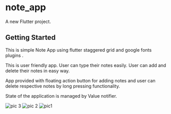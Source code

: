 # note_app

A new Flutter project.

## Getting Started

This is simple Note App using flutter staggered grid and google fonts plugins .

This is user friendly app. User can type their notes easily. User can add and delete their notes in easy way.

App provided with floating action button for adding notes and user can delete respective notes by long pressing functionality.

State of the application is managed by Value notifier.


![pic 3](https://user-images.githubusercontent.com/102028446/191349573-06757286-360f-4cb1-9c7e-a82e83570924.jpeg)
![pic 2](https://user-images.githubusercontent.com/102028446/191349606-12e5dde0-447c-40e8-8bf2-a90e846d24ff.jpeg)
![pic1](https://user-images.githubusercontent.com/102028446/191349618-9e45072f-a4a6-4ff4-b9cf-0f04c6212fb8.jpeg)


